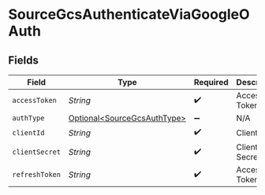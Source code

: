 # SourceGcsAuthenticateViaGoogleOAuth


## Fields

| Field                                                                    | Type                                                                     | Required                                                                 | Description                                                              |
| ------------------------------------------------------------------------ | ------------------------------------------------------------------------ | ------------------------------------------------------------------------ | ------------------------------------------------------------------------ |
| `accessToken`                                                            | *String*                                                                 | :heavy_check_mark:                                                       | Access Token                                                             |
| `authType`                                                               | [Optional\<SourceGcsAuthType>](../../models/shared/SourceGcsAuthType.md) | :heavy_minus_sign:                                                       | N/A                                                                      |
| `clientId`                                                               | *String*                                                                 | :heavy_check_mark:                                                       | Client ID                                                                |
| `clientSecret`                                                           | *String*                                                                 | :heavy_check_mark:                                                       | Client Secret                                                            |
| `refreshToken`                                                           | *String*                                                                 | :heavy_check_mark:                                                       | Access Token                                                             |